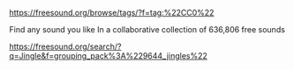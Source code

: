 https://freesound.org/browse/tags/?f=tag:%22CC0%22

Find any sound you like
In a collaborative collection of 636,806 free sounds


https://freesound.org/search/?q=Jingle&f=grouping_pack%3A%229644_jingles%22
